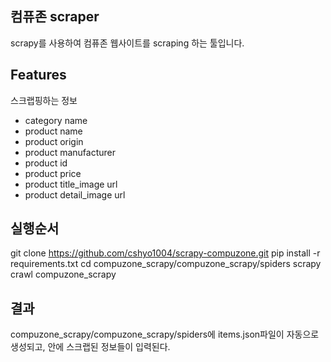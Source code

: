 ## 컴퓨존 scraper
scrapy를 사용하여 컴퓨존 웹사이트를 scraping 하는 툴입니다.

## Features
스크랩핑하는 정보
- category name
- product name
- product origin
- product manufacturer
- product id
- product price
- product title_image url
- product detail_image url

## 실행순서
git clone https://github.com/cshyo1004/scrapy-compuzone.git
pip install -r requirements.txt
cd compuzone_scrapy/compuzone_scrapy/spiders
scrapy crawl compuzone_scrapy

## 결과
compuzone_scrapy/compuzone_scrapy/spiders에 items.json파일이 자동으로 생성되고, 안에 스크랩된 정보들이 입력된다.
